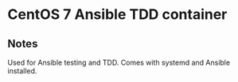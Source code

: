 # CentOS 7 Ansible TDD container

## Notes
Used for Ansible testing and TDD. Comes with systemd and Ansible installed.
